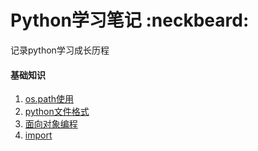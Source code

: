 # Python学习笔记 :neckbeard:
记录python学习成长历程

#### 基础知识
1. [os.path使用](./notes/os_path.md)
2. [python文件格式](./notes/python_file_struct.md)
3. [面向对象编程](./notes/oop.md)
4. [import](./notes/import.md)
